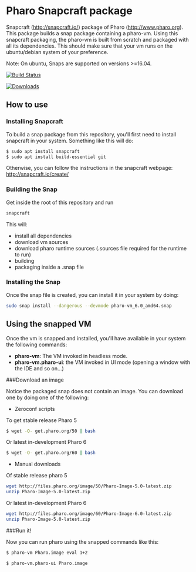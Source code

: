 # Pharo Snapcraft package

Snapcraft (http://snapcraft.io/) package of Pharo (http://www.pharo.org).
This package builds a snap package containing a pharo-vm. Using this snapcraft packaging, the pharo-vm is built from scratch and packaged with all its dependencies. This should make sure that your vm runs on the ubuntu/debian system of your preference.

Note: On ubuntu, Snaps are supported on versions >=16.04.

[![Build Status](https://travis-ci.org/guillep/pharo-snapcraft.svg?branch=master)](https://travis-ci.org/guillep/pharo-snapcraft)

 [![Downloads](https://api.bintray.com/packages/pharo-project/pharo/PharoVM-Snap/images/download.svg) ](https://bintray.com/pharo-project/pharo/PharoVM-Snap/)

## How to use

### Installing Snapcraft

To build a snap package from this repository, you'll first need to install snapcraft in your system. Something like this will do:

```bash
$ sudo apt install snapcraft
$ sudo apt install build-essential git
``` 

Otherwise, you can follow the instructions in the snapcraft webpage: http://snapcraft.io/create/

### Building the Snap

Get inside the root of this repository and run

```bash
snapcraft
```

This will:
 - install all dependencies
 - download vm sources
 - download pharo runtime sources (.sources file required for the runtime to run)
 - building
 - packaging inside a .snap file

### Installing the Snap

Once the snap file is created, you can install it in your system by doing:

```bash
sudo snap install --dangerous --devmode pharo-vm_6.0_amd64.snap
```

## Using the snapped VM

Once the vm is snapped and installed, you'll have available in your system the following commands:

 - **pharo-vm**: The VM invoked in headless mode. 
 - **pharo-vm.pharo-ui**: the VM invoked in UI mode (opening a window with the IDE and so on...)

###Download an image

Notice the packaged snap does not contain an image. You can download one by doing one of the following:

- Zeroconf scripts

To get stable release Pharo 5
```bash
$ wget -O- get.pharo.org/50 | bash
```

Or latest in-development Pharo 6
```bash
$ wget -O- get.pharo.org/60 | bash
```

- Manual downloads

Of stable release pharo 5
```bash
wget http://files.pharo.org/image/50/Pharo-Image-5.0-latest.zip
unzip Pharo-Image-5.0-latest.zip
```
Or latest in-development Pharo 6
```bash
wget http://files.pharo.org/image/60/Pharo-Image-6.0-latest.zip
unzip Pharo-Image-5.0-latest.zip
```

###Run it!

Now you can run pharo using the snapped commands like this:

```bash
$ pharo-vm Pharo.image eval 1+2
```

```bash
$ pharo-vm.pharo-ui Pharo.image
```
